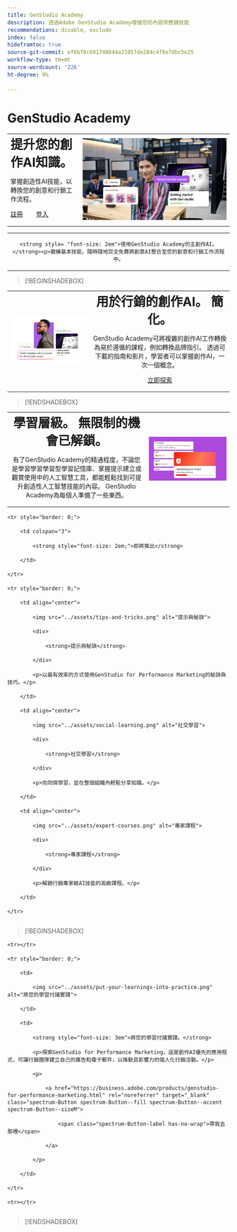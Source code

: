 ```yaml
---
title: GenStudio Academy
description: 透過Adobe GenStudio Academy增強您的內容供應鏈技能
recommendations: disable, exclude
index: false
hidefromtoc: true
source-git-commit: ef6bf8c691748844a25957de284c4f8e7dbc5e25
workflow-type: tm+mt
source-wordcount: '226'
ht-degree: 0%

---
```


# GenStudio Academy

<table>

 <tr style= "border: 0;">

  <td> <strong style= "font-size: 2em">提升您的創作AI知識。 </strong><p>掌握創造性AI技能，以轉換您的創意和行銷工作流程。 <p><a href="https://learningmanager.adobe.com/accountiplogin?ipId=16970&amp;accesskey=c4988oojirhb5" rel="noreferrer" target="_blank" class="spectrum-Button spectrum-Button--fill spectrum-Button--accent spectrum-Button--sizeM"><span class="spectrum-Button-label has-no-wrap">註冊</span></a>          <a href="https://genstudioacademy.adobelearningmanager.com/" rel="noreferrer" target="_blank" class="spectrum-Button spectrum-Button--fill spectrum-Button--accent spectrum-Button--sizeM"><span class="spectrum-Button-label has-no-wrap">登入</span></a></td>

  <td><img src="../assets/elevate-your-generative-ai-knowledge.png"></td>

 </tr>

</table>

<table>

 <tr style= "border: 0;">

  <td align="center">

    <strong style= "font-size: 2em">使用GenStudio Academy的主創作AI。</strong><p>磨練基本技能，隨時隨地完全免費將創意AI整合至您的創意和行銷工作流程中。

  </td>

 </tr>

</table>

>[!BEGINSHADEBOX]

<table>

 <tr style= "border: 0;">

  <td><img src="../assets/generative-ai-for-marketing-simplified.png"></td>

  <td align="center"> <strong style= "font-size: 2em">用於行銷的創作AI。 簡化。</strong><p> GenStudio Academy可將複雜的創作AI工作轉換為易於遵循的課程，例如轉換品牌指引。 透過可下載的指南和影片，學習者可以掌握創作AI，一次一個概念。<p><a href="https://learningmanager.adobe.com/accountiplogin?ipId=16970&amp;accesskey=c4988oojirhb5" rel="noreferrer" target="_blank" class="spectrum-Button spectrum-Button--fill spectrum-Button--accent spectrum-Button--sizeM"><span class="spectrum-Button-label has-no-wrap">立即探索</span></a></td>

 </tr>

</table>

>[!ENDSHADEBOX]

<table>

 <tr style= "border: 0;">

  <td align="center"> <strong style= "font-size: 2em">學習層級。 無限制的機會已解鎖。</strong><p>有了GenStudio Academy的精通程度，不論您是學習學習學習型學習記憶庫、掌握提示建立或觀賞使用中的人工智慧工具，都能輕鬆找到可提升創造性人工智慧技能的內容。 GenStudio Academy為每個人準備了一些東西。</td>

  <td><img src="../assets/levels-of-learning.png"></td>

 </tr>

</table>


<table>

    <tr style="border: 0;">

        <td colspan="3">

            <strong style="font-size: 2em;">即將推出</strong>

        </td>

    </tr>

    <tr style="border: 0;">

        <td align="center">

            <img src="../assets/tips-and-tricks.png" alt="提示與秘訣">

            <div>

                <strong>提示與秘訣</strong>

            </div>

            <p>以最有效率的方式使用GenStudio for Performance Marketing的秘訣與技巧。</p>

        </td>

        <td align="center">

            <img src="../assets/social-learning.png" alt="社交學習">

            <div>

                <strong>社交學習</strong>

            </div>

            <p>向同儕學習，並在整個組織內輕鬆分享知識。</p>

        </td>

        <td align="center">

            <img src="../assets/expert-courses.png" alt="專家課程">

            <div>

                <strong>專家課程</strong>

            </div>

            <p>解鎖行銷專家級AI技能的高級課程。</p>

        </td>

    </tr>

</table>

>[!BEGINSHADEBOX]

<table>

    <tr></tr>

    <tr style="border: 0;">

        <td>

            <img src="../assets/put-your-learnings-into-practice.png" alt="將您的學習付諸實踐">

        </td>

        <td>

            <strong style="font-size: 3em">將您的學習付諸實踐。</strong>

            <p>探索GenStudio for Performance Marketing，這是創作AI優先的應用程式，可讓行銷團隊建立自己的廣告和電子郵件，以推動具影響力的個人化行銷活動。</p>

            <p>

                <a href="https://business.adobe.com/products/genstudio-for-performance-marketing.html" rel="noreferrer" target="_blank" class="spectrum-Button spectrum-Button--fill spectrum-Button--accent spectrum-Button--sizeM">

                    <span class="spectrum-Button-label has-no-wrap">帶我去那裡</span>

                </a>

            </p>

        </td>

    </tr>

    <tr></tr>

</table>

>[!ENDSHADEBOX]
